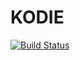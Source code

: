 # KODIE

[![Build Status](https://travis-ci.com/nantsou/kodie-api.svg?branch=master)](https://travis-ci.com/nantsou/kodie-api)
